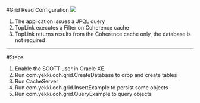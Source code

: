 #Grid Read Configuration
![](http://docs.oracle.com/middleware/1212/coherence/COHIG/img/tlcgd_jd_004_read-read.png)

1. The application issues a JPQL query
2. TopLink executes a Filter on Coherence cache
3. TopLink returns results from the Coherence cache only, the database is not required

---
#Steps
1. Enable the SCOTT user in Oracle XE. 
2. Run com.yekki.coh.grid.CreateDatabase to drop and create tables
3. Run CacheServer
4. Run com.yekki.coh.grid.InsertExample to persist some objects
5. Run com.yekki.coh.grid.QueryExample to query objects